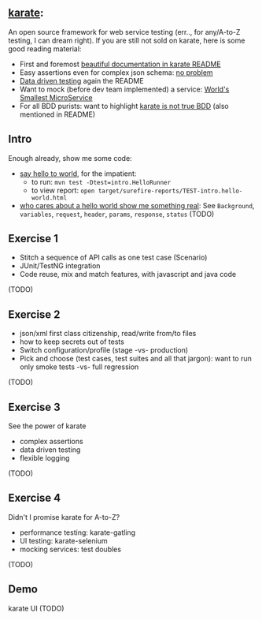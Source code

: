 ## [karate](https://github.com/intuit/karate):
An open source framework for web service testing (err.., for any/A-to-Z testing, I can dream right).  If you are still not sold on karate, here is some good reading material:
- First and foremost [beautiful documentation in karate README](https://github.com/intuit/karate)
- Easy assertions even for complex json schema: [no problem](https://pbs.twimg.com/media/DDLHXlQUIAEKKP8.jpg)
- [Data driven testing](https://github.com/intuit/karate#data-driven-tests) again the README
- Want to mock (before dev team implemented) a service: [World's Smallest MicroService](https://github.com/intuit/karate/tree/master/karate-netty#the-worlds-smallest-microservice-) 
- For all BDD purists: want to highlight [karate is not true BDD](https://medium.com/@ptrthomas/yes-karate-is-not-true-bdd-698bf4a9be39) (also mentioned in README)
## Intro
Enough already, show me some code:
- [say hello to world](hello-world.md), for the impatient:
  - to run: `mvn test -Dtest=intro.HelloRunner`
  - to view report: `open target/surefire-reports/TEST-intro.hello-world.html`
- [who cares about a hello world show me something real](README.md): See `Background`, `variables`, `request`, `header`, `params`, `response`, `status` (TODO)
## Exercise 1
- Stitch a sequence of API calls as one test case (Scenario)
- JUnit/TestNG integration 
- Code reuse, mix and match features, with javascript and java code

(TODO)
## Exercise 2
- json/xml first class citizenship, read/write from/to files
- how to keep secrets out of tests
- Switch configuration/profile (stage -vs- production)
- Pick and choose (test cases, test suites and all that jargon): want to run only smoke tests -vs- full regression 

(TODO)
## Exercise 3
See the power of karate 
- complex assertions
- data driven testing
- flexible logging

(TODO)
## Exercise 4
Didn't I promise karate for A-to-Z?
- performance testing: karate-gatling
- UI testing: karate-selenium
- mocking services: test doubles

(TODO)
## Demo
karate UI
(TODO)